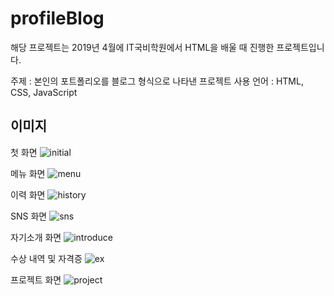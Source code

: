 # profileBlog

해당 프로젝트는 2019년 4월에 IT국비학원에서 HTML을 배울 때 진행한 프로젝트입니다.

주제 : 본인의 포트폴리오를 블로그 형식으로 나타낸 프로젝트
사용 언어 : HTML, CSS, JavaScript


## 이미지
첫 화면
![initial](https://user-images.githubusercontent.com/55429634/80310240-9cd2b700-8814-11ea-9410-d11e8ec89e1f.png)

메뉴 화면
![menu](https://user-images.githubusercontent.com/55429634/80310269-c1c72a00-8814-11ea-9fac-eaece4bc2701.png)

이력 화면
![history](https://user-images.githubusercontent.com/55429634/80310293-d9061780-8814-11ea-87a2-30923caa2808.PNG)

SNS 화면
![sns](https://user-images.githubusercontent.com/55429634/80310297-db687180-8814-11ea-888a-64b42fc3b0a1.PNG)

자기소개 화면
![introduce](https://user-images.githubusercontent.com/55429634/80310298-dd323500-8814-11ea-9810-f03fd247d878.PNG)

수상 내역 및 자격증
![ex](https://user-images.githubusercontent.com/55429634/80310304-defbf880-8814-11ea-80a5-a060aef8bf6e.PNG)

프로젝트 화면
![project](https://user-images.githubusercontent.com/55429634/80310307-e0c5bc00-8814-11ea-8ec0-311a2f555534.PNG)
